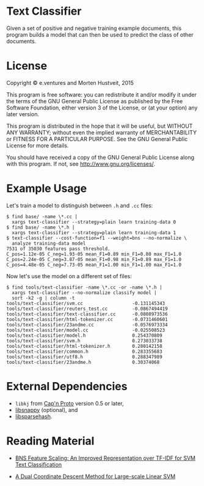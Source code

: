 Text Classifier
===============

Given a set of positive and negative training example documents, this program
builds a model that can then be used to predict the class of other documents.

# License

Copyright © e.ventures and Morten Hustveit, 2015

This program is free software: you can redistribute it and/or modify it under
the terms of the GNU General Public License as published by the Free Software
Foundation, either version 3 of the License, or (at your option) any later
version.

This program is distributed in the hope that it will be useful, but WITHOUT ANY
WARRANTY; without even the implied warranty of MERCHANTABILITY or FITNESS FOR A
PARTICULAR PURPOSE.  See the GNU General Public License for more details.

You should have received a copy of the GNU General Public License along with
this program.  If not, see <http://www.gnu.org/licenses/>.

# Example Usage

Let's train a model to distinguish between `.h` and `.cc` files:

    $ find base/ -name \*.cc |
      xargs text-classifier --strategy=plain learn training-data 0
    $ find base/ -name \*.h |
      xargs text-classifier --strategy=plain learn training-data 1
    $ text-classifier --cost-function=f1 --weight=bns --no-normalize \
      analyze training-data model
    7531 of 35030 features pass threshold.
    C_pos=1.12e-05 C_neg=1.93-05 mean_F1=0.89 min_F1=0.80 max_F1=1.0
    C_pos=2.24e-05 C_neg=3.87-05 mean_F1=0.98 min_F1=0.89 max_F1=1.0
    C_pos=4.48e-05 C_neg=7.73-05 mean_F1=1.00 min_F1=1.00 max_F1=1.0

Now let's use the model on a different set of files:

    $ find tools/text-classifier -name \*.cc -or -name \*.h |
      xargs text-classifier --no-normalize classify model |
      sort -k2 -g | column -t
    tools/text-classifier/svm.cc                  -0.131145343
    tools/text-classifier/reuters_test.cc         -0.0867494419
    tools/text-classifier/text-classifier.cc      -0.0808973536
    tools/text-classifier/html-tokenizer.cc       -0.0731460601
    tools/text-classifier/23andme.cc              -0.0576973334
    tools/text-classifier/model.cc                -0.025508523
    tools/text-classifier/model.h                 0.254370809
    tools/text-classifier/svm.h                   0.273033738
    tools/text-classifier/html-tokenizer.h        0.280142158
    tools/text-classifier/common.h                0.283355683
    tools/text-classifier/utf8.h                  0.288347989
    tools/text-classifier/23andme.h               0.30374068

# External Dependencies

  * `libkj` from [Cap'n Proto](https://github.com/sandstorm-io/capnproto) version 0.5 or later,
  * [libsnappy](https://google.github.io/snappy/) (optional), and
  * [libsparsehash](https://github.com/sparsehash/sparsehash).

# Reading Material

* [BNS Feature Scaling: An Improved Representation over TF-IDF for SVM Text Classification](http://www.hpl.hp.com/techreports/2007/HPL-2007-32R1.pdf)

* [A Dual Coordinate Descent Method for Large-scale Linear SVM](https://www.csie.ntu.edu.tw/~cjlin/papers/cddual.pdf)
